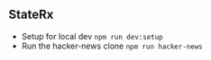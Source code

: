 StateRx
-------

- Setup for local dev `npm run dev:setup`
- Run the hacker-news clone `npm run hacker-news`
